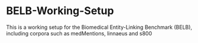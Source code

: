 # BELB-Working-Setup
This is a working setup for the Biomedical Entity-Linking Benchmark (BELB), including corpora such as medMentions, linnaeus and s800
